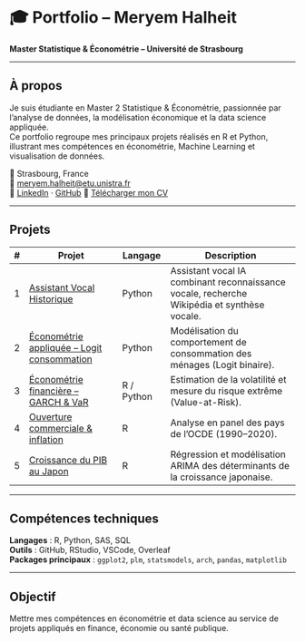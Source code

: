 # 🎓 Portfolio – Meryem Halheit  
**Master Statistique & Économétrie – Université de Strasbourg**

---

## À propos
Je suis étudiante en Master 2 Statistique & Économétrie, passionnée par l’analyse de données, la modélisation économique et la data science appliquée.  
Ce portfolio regroupe mes principaux projets réalisés en R et Python, illustrant mes compétences en économétrie, Machine Learning et visualisation de données.

📍 Strasbourg, France  
📧 meryem.halheit@etu.unistra.fr  
🔗 [LinkedIn](https://www.linkedin.com/in/Meryem/Halheit) · [GitHub](https://github.com/meryemhlt)
📄 [Télécharger mon CV](./CV_Meryem_Halheit.pdf)


---

## Projets

| # | Projet | Langage | Description |
|---|---------|----------|-------------|
| 1 | [Assistant Vocal Historique](./Assistant_Vocal/) | Python | Assistant vocal IA combinant reconnaissance vocale, recherche Wikipédia et synthèse vocale. |
| 2 | [Économétrie appliquée – Logit consommation](./Econometrie_Appliquee_Logit/) | Python | Modélisation du comportement de consommation des ménages (Logit binaire). |
| 3 | [Économétrie financière – GARCH & VaR](./Econometrie_Financiere_GARCH/) | R / Python | Estimation de la volatilité et mesure du risque extrême (Value-at-Risk). |
| 4 | [Ouverture commerciale & inflation](./Ouverture_Commerce_Inflation/) | R | Analyse en panel des pays de l’OCDE (1990–2020). |
| 5 | [Croissance du PIB au Japon](./Croissance_PIB_Japon/) | R | Régression et modélisation ARIMA des déterminants de la croissance japonaise. |

---

## Compétences techniques
**Langages** : R, Python, SAS, SQL  
**Outils** : GitHub, RStudio, VSCode, Overleaf  
**Packages principaux** : `ggplot2`, `plm`, `statsmodels`, `arch`, `pandas`, `matplotlib`

---

## Objectif
Mettre mes compétences en économétrie et data science au service de projets appliqués en finance, économie ou santé publique.

